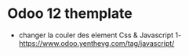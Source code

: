 # Odoo 12 themplate

- changer la couler des element
Css & Javascript
1- https://www.odoo.yenthevg.com/tag/javascript/
